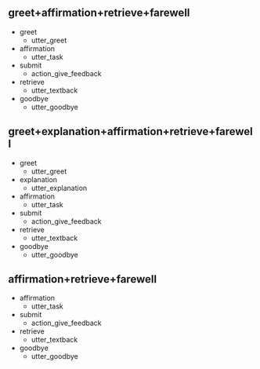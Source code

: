## greet+affirmation+retrieve+farewell
* greet
  - utter_greet
* affirmation
  - utter_task
* submit
  - action_give_feedback
* retrieve
  - utter_textback
* goodbye
  - utter_goodbye
   
## greet+explanation+affirmation+retrieve+farewell
* greet
  - utter_greet
* explanation
  - utter_explanation
* affirmation
  - utter_task
* submit
  - action_give_feedback
* retrieve
  - utter_textback
* goodbye
  - utter_goodbye
   
## affirmation+retrieve+farewell
* affirmation
  - utter_task
* submit
  - action_give_feedback
* retrieve
  - utter_textback
* goodbye
  - utter_goodbye